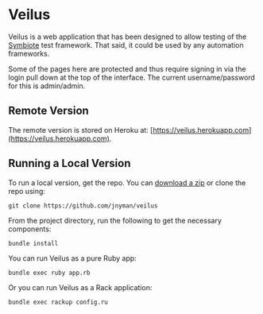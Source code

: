 # Veilus

Veilus is a web application that has been designed to allow testing of the [Symbiote](https://github.com/jnyman/symbiote) test framework. That said, it could be used by any automation frameworks.

Some of the pages here are protected and thus require signing in via the login pull down at the top of the interface. The current username/password for this is admin/admin.

## Remote Version

The remote version is stored on Heroku at: [https://veilus.herokuapp.com](https://veilus.herokuapp.com).

## Running a Local Version

To run a local version, get the repo. You can [download a zip](https://github.com/jnyman/veilus/archive/master.zip) or clone the repo using:

    git clone https://github.com/jnyman/veilus

From the project directory, run the following to get the necessary components:

    bundle install

You can run Veilus as a pure Ruby app:

    bundle exec ruby app.rb

Or you can run Veilus as a Rack application:

    bundle exec rackup config.ru
